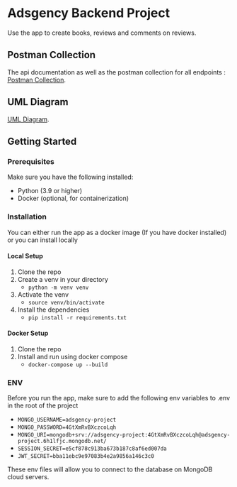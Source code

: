 # Adsgency Backend Project

Use the app to create books, reviews and comments on reviews.

## Postman Collection

The api documentation as well as the postman collection for all endpoints : 
[Postman Collection](https://solar-astronaut-555802.postman.co/workspace/adsgency~c295e425-153c-4689-901a-8fcebe007c80/overview).

## UML Diagram

[UML Diagram](https://drive.google.com/file/d/1sbZFf0UFpqHRqhZB2u9eWyIXdbDQat7L/view?usp=sharing).

## Getting Started

### Prerequisites

Make sure you have the following installed:
- Python (3.9 or higher)
- Docker (optional, for containerization)

### Installation

You can either run the app as a docker image (If you have docker installed) or you can install locally

#### Local Setup 

1. Clone the repo
2. Create a venv in your directory
    - ```python -m venv venv```
3. Activate the venv
    - ```source venv/bin/activate```
4. Install the dependencies
    - ```pip install -r requirements.txt```

#### Docker Setup 

1. Clone the repo
2. Install and run using docker compose 
    - ```docker-compose up --build```

### ENV

Before you run the app, make sure to add the following env variables to .env in the root of the project

- ```MONGO_USERNAME=adsgency-project```
- ```MONGO_PASSWORD=4GtXmRvBXczcoLqh```
- ```MONGO_URI=mongodb+srv://adsgency-project:4GtXmRvBXczcoLqh@adsgency-project.6h1lfjc.mongodb.net/```
- ```SESSION_SECRET=e5cf878c913ba673b187c8af6ed007da```
- ```JWT_SECRET=bba11ebc9e97083b4e2a9856a146c3c0```

These env files will allow you to connect to the database on MongoDB cloud servers.